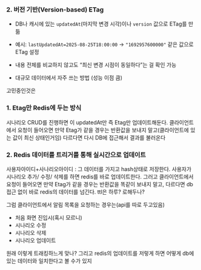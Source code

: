### 2. **버전 기반(Version-based) ETag**

- DB나 캐시에 있는 `updatedAt`(마지막 변경 시각)이나 `version` 값으로 ETag를 만듦
    
- 예시: `lastUpdatedAt=2025-08-25T18:00:00` → `"1692957600000"` 같은 값으로 ETag 설정
    
- 내용 전체를 비교하지 않고도 “최신 변경 시점이 동일하다”는 걸 확인 가능
    
- 대규모 데이터에서 자주 쓰는 방법 (성능 이점 큼)


고민중인것은
### 1. Etag만 Redis에 두는 방식
시나리오 CRUD를 진행하면 이 updatedAt만 즉 Etag만 업데이트해둔다.
클라이언트에서 요청이 들어오면 만약 Etag가 같을 경우는 반환값을 보내지 말고(클라이언트에 있는 값이 최신 상태인거임) 다르다면 다시 DB에 접근해서 결과를 불러온다


### 2. Redis 데이터를 트리거를 통해 실시간으로 업데이트
사용자아이디+사나리오아이디 : 그 데이터를 가지고 hash상태로 저장한다.
사용자가 시나리오 추가/ 수정/ 삭제를 하면 redis를 바로 업데이트한다.
그러고 클라이언트에서 요청이 들어오면 만약 Etag가 같을 경우는 반환값을 똑같이 보내지 말고, 다르다면 db 접근 없이 바로 redis의 데이터를 넘긴다.
ttl은 하루? 로해두나?

그럼 클라이언트에서 알림 목록을 요청하는 경우는(api를 따로 두고있음)
- 처음 화면 진입시(혹시 모르니)
- 시나리오 수정
- 시나리오 삭제
- 시나리오 업데이트

원래 이렇게 트래킹하느게 맞나?
그리고 redis의 업데이트를 저렇게 하면 어떻게 db에 있는 데이터와 일치한다고 볼 수가 있지